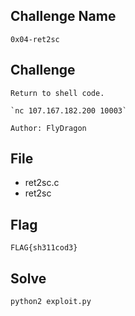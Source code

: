 ## Challenge Name
```
0x04-ret2sc
```
## Challenge
```
Return to shell code.  

`nc 107.167.182.200 10003`  

Author: FlyDragon
```
## File
- ret2sc.c
- ret2sc
## Flag
```
FLAG{sh311cod3}
```
## Solve
```
python2 exploit.py
```
